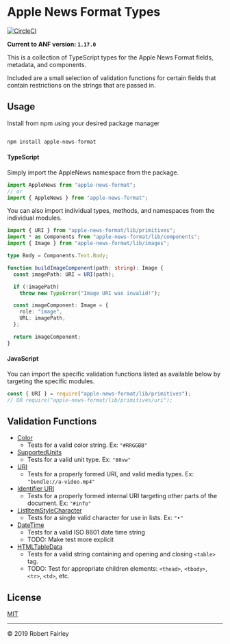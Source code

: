 # Apple News Format Types

[![CircleCI](https://circleci.com/gh/Robert-Fairley/apple-news-format.svg?style=svg&circle-token=6f3e22cb14ceb409d7241efc628ccdef34b810f8)](https://circleci.com/gh/Robert-Fairley/apple-news-format)

**Current to ANF version: `1.17.0`**

This is a collection of TypeScript types for the Apple News Format fields, metadata, and components.

Included are a small selection of validation functions for certain fields that contain restrictions on the strings that are passed in.

## Usage

Install from npm using your desired package manager

```sh

npm install apple-news-format
```

#### TypeScript

Simply import the AppleNews namespace from the package.

```typescript
import AppleNews from "apple-news-format";
// or
import { AppleNews } from "apple-news-format";
```

You can also import individual types, methods, and namespaces from the individual modules.

```typescript
import { URI } from "apple-news-format/lib/primitives";
import * as Components from "apple-news-format/lib/components";
import { Image } from "apple-news-format/lib/images";

type Body = Components.Text.Body;

function buildImageComponent(path: string): Image {
  const imagePath: URI = URI(path);

  if (!imagePath)
    throw new TypeError("Image URI was invalid!");

  const imageComponent: Image = {
    role: "image",
    URL: imagePath,
  };

  return imageComponent;
}
```

#### JavaScript

You can import the specific validation functions listed as available
below by targeting the specific modules.

```javascript
const { URI } = require("apple-news-format/lib/primitives");
// OR require("apple-news-format/lib/primitives/uri");

```

## Validation Functions

* [Color](src/primitives/color.ts)
  * Tests for a valid color string. Ex: `"#RRGGBB"`
* [SupportedUnits](src/primitives/supported-units.ts)
  * Tests for a valid unit type. Ex: `"80vw"`
* [URI](src/primitives/uri.ts)
  * Tests for a properly formed URI, and valid media types. Ex: `"bundle://a-video.mp4"`
* [Identifier URI](src/primitives/identifier-uri.ts)
  * Tests for a properly formed internal URI targeting other parts of the document. Ex: `"#info"`
* [ListItemStyleCharacter](src/styles/text-styles/list-item-style.ts)
  * Tests for a single valid character for use in lists. Ex: `"•"`
* [DateTime](src/primitives/date-time.ts)
  * Tests for a valid ISO 8601 date time string
  * TODO: Make test more explicit
* [HTMLTableData](src/components/tables/html-table.ts)
  * Tests for a valid string containing and opening and closing `<table>` tag.
  * TODO: Test for appropriate children elements: `<thead>`, `<tbody>`, `<tr>`, `<td>`, etc.

## License

[MIT](LICENSE)

---

&copy; 2019 Robert Fairley
